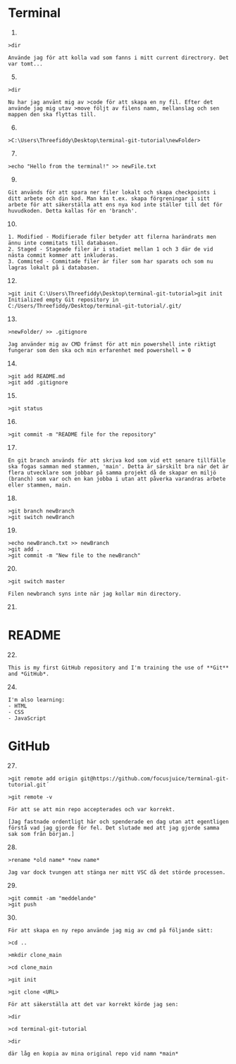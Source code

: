 # Terminal
1.

    >dir   

    Använde jag för att kolla vad som fanns i mitt current directrory. Det var tomt...

5.

    >dir     

    Nu har jag använt mig av >code för att skapa en ny fil. Efter det använde jag mig utav >move följt av filens namn, mellanslag och sen mappen den ska flyttas till. 

6.

    >C:\Users\Threefiddy\Desktop\terminal-git-tutorial\newFolder>

7.

    >echo "Hello from the terminal!" >> newFile.txt 

9.

    Git används för att spara ner filer lokalt och skapa checkpoints i ditt arbete och din kod. Man kan t.ex. skapa förgreningar i sitt arbete för att säkerställa att ens nya kod inte ställer till det för huvudkoden. Detta kallas för en 'branch'.

10.

    1. Modified - Modifierade filer betyder att filerna harändrats men ännu inte commitats till databasen.
    2. Staged - Stageade filer är i stadiet mellan 1 och 3 där de vid nästa commit kommer att inkluderas.
    3. Commited - Commitade filer är filer som har sparats och som nu lagras lokalt på i databasen.

12.

    >git init C:\Users\Threefiddy\Desktop\terminal-git-tutorial>git init
    Initialized empty Git repository in C:/Users/Threefiddy/Desktop/terminal-git-tutorial/.git/

13.

    >newFolder/ >> .gitignore 

    Jag använder mig av CMD främst för att min powershell inte riktigt fungerar som den ska och min erfarenhet med powershell = 0

14.

    >git add README.md 
    >git add .gitignore
15.
    
    >git status
16.

    >git commit -m "README file for the repository"

17.

    En git branch används för att skriva kod som vid ett senare tillfälle ska fogas samman med stammen, 'main'. Detta är särskilt bra när det är flera utvecklare som jobbar på samma projekt då de skapar en miljö (branch) som var och en kan jobba i utan att påverka varandras arbete eller stammen, main.

18.

    >git branch newBranch 
    >git switch newBranch

19.

    >echo newBranch.txt >> newBranch
    >git add .
    >git commit -m "New file to the newBranch"

20.

    >git switch master 

    Filen newbranch syns inte när jag kollar min directory.

21. 
# README

22. 

    This is my first GitHub repository and I'm training the use of **Git** and *GitHub*.

24. 

    I'm also learning:
    - HTML
    - CSS
    - JavaScript

# GitHub
27.

    >git remote add origin git@https://github.com/focusjuice/terminal-git-tutorial.git´

    >git remote -v

    För att se att min repo accepterades och var korrekt.

    [Jag fastnade ordentligt här och spenderade en dag utan att egentligen förstå vad jag gjorde för fel. Det slutade med att jag gjorde samma sak som från början.]

28. 

    >rename *old name* *new name*

    Jag var dock tvungen att stänga ner mitt VSC då det störde processen.

29.

    >git commit -am "meddelande"
    >git push
30.

    För att skapa en ny repo använde jag mig av cmd på följande sätt: 

    >cd ..

    >mkdir clone_main

    >cd clone_main

    >git init

    >git clone <URL>

    För att säkerställa att det var korrekt körde jag sen:

    >dir

    >cd terminal-git-tutorial

    >dir 

    där låg en kopia av mina original repo vid namn *main*